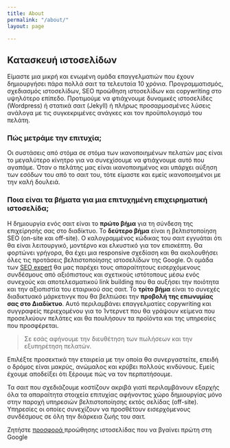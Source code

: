 ```yaml
---
title: About
permalink: "/about/"
layout: page

---
```

## Κατασκευή ιστοσελίδων

Είμαστε μια μικρή και ενωμένη ομάδα επαγγελματιών που έχουν δημιουργήσει πάρα πολλά σαιτ τα τελευταία 10 χρόνια. Προγραμματισμός, σχεδιασμός ιστοσελίδων, SEO προώθηση ιστοσελίδων και copywriting στο υψηλότερο επίπεδο. Προτιμούμε να φτιάχνουμε δυναμικές ιστοσελίδες (Wordpress) ή στατικά σαιτ (Jekyll) ή πλήρως προσαρμοσμένες λύσεις ανάλογα με τις συγκεκριμένες ανάγκες και τον προϋπολογισμό του πελάτη.

### Πώς μετράμε την επιτυχία;

Οι συστάσεις από στόμα σε στόμα των ικανοποιημένων πελατών μας είναι το μεγαλύτερο κίνητρο για να συνεχίσουμε να φτιάχνουμε αυτό που αγαπάμε. Όταν ο πελάτης μας είναι ικανοποιημένος και υπάρχει αύξηση των εσόδων του από το σαιτ του, τότε είμαστε και εμείς ικανοποιημένοι με την καλή δουλειά.

### Ποια είναι τα βήματα για μια επιτυχημένη επιχειρηματική ιστοσελίδα;

Η δημιουργία ενός σαιτ είναι το **πρώτο βήμα** για τη σύνδεση της επιχείρησής σας στο διαδίκτυο. Το **δεύτερο βήμα** είναι η βελτιστοποίηση SEO (on-site και off-site). Ο καλογραμμένος κώδικας του σαιτ εγγυάται ότι θα είναι λειτουργικό, μοντέρνο και ελκυστικό για τον επισκέπτη. Θα φορτώνει γρήγορα, θα έχει μια responsive σχεδίαση και θα ακολουθήσει όλες τις προτάσεις βελτιστοποίησης ιστοσελίδων της Google. Οι ομάδα των [SEO expert](https://blog7.org/seo-optimizacia-saitove/ "seo expert") θα μας παρέχει τους απαραίτητους εισερχόμενους συνδέσμους από αξιόπιστους και σχετικούς ιστότοπους μέσω ενός συνεχούς και αποτελεσματικού link building που θα αυξήσει την ποιότητα και την αξιοπιστία του εταιρικού σας σαιτ. Το **τρίτο βήμα** είναι το συνεχές διαδικτυακό μάρκετινγκ που θα βελτιώσει την **προβολή της επωνυμίας σας στο Διαδίκτυο**. Αυτό περιλαμβάνει επαγγελματίες copywriting και συγγραφείς περιεχομένου για το Ίντερνετ που θα γράψουν κείμενα που προσελκύουν πελάτες και θα πουλήσουν τα προϊόντα και της υπηρεσίες που προσφέρεται.

> Σε εσάς αφήνουμε την διευθέτηση των πωλήσεων και την εξυπηρέτηση πελατών.

Επιλέξτε προσεκτικά την εταιρεία με την οποία θα συνεργαστείτε, επειδή ο δρόμος είναι μακρύς, ανώμαλος και κρύβει πολλούς κινδύνους. Εμείς έχουμε αποδείξει ότι ξέρουμε πώς να τον περπατήσουμε.

Τα σαιτ που σχεδιάζουμε κοστίζουν ακριβά γιατί περιλαμβάνουν εξαρχής όλα τα απαραίτητα στοιχεία επιτυχίας αφήνοντας χώρο δημιουργίας μόνο στην παροχή υπηρεσιών βελτιστοποίησης εκτός σελίδας (off-site). Υπηρεσίες οι οποίες συνεχίζουν να προσθέτουν εισερχόμενους συνδέσμους σε όλη την διάρκεια ζωής του σαιτ.

Ζητήστε [προσφορά ](https://serp.gr/contact/ "προσφορά")προώθησης ιστοσελίδας που να βγαίνει πρώτη στη Google